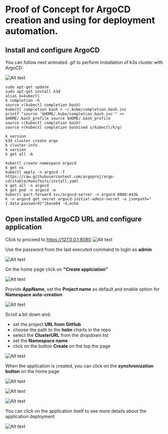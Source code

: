 # Proof of Concept for ArgoCD creation and using for deployment automation.

## Install and configure ArgoCD
You can follow next animated .gif to perform installation of k3s cluster with ArgoCD:

![Alt text](624466.gif)

    sudo apt-get update
    sudo apt-get install k3d
    alias k=kubectl
	k completion -h
    source <(kubectl completion bash)
    kubectl completion bash > ~/.kube/completion.bash.inc  
	printf "source '$HOME/.kube/completion.bash.inc'" >> $HOME/.bash_profile source $HOME/.bash_profile
	source <(kubectl completion bash)
	source <(kubectl completion bash|sed s/kubectl/k/g)

	k version
	k3d cluster create argo
	k cluster-info
	k version
	k get all -A

	kubectl create namespace argocd
	k get ns
	kubectl apply -n argocd -f https://raw.githubusercontent.com/argoproj/argo-cd/stable/manifests/install.yaml
	k get all -n argocd
	k get pod -n argocd -w
	kubectl port-forward svc/argocd-server -n argocd 8080:443&
	k -n argocd get secret argocd-initial-admin-secret -o jsonpath="{.data.password}"|base64 -d;echo

## Open installed ArgoCD URL and configure application
Click to proceed to https://127.0.0.1:8080
![Alt text](image.png)


Use the password from the last executed command to login as **admin**

![Alt text](image-1.png)

On the home page click on **"Create applciation"**

![Alt text](image-2.png)

 Provide **AppName**, set the **Project name** as default and enable option for **Namespace auto-creation**

![Alt text](image-3.png)

  Scroll a bit down and:
  - set the project **URL from GitHub**
  - choose the path to the **helm** charts in the repo
  - select the **ClusterURL** from the dropdown list
  - set the **Namespace name**
  - click on the button **Create** on the top the page 

![Alt text](image-4.png)

When the application is created, you can click on the **synchronization button** on the home page  

![Alt text](image-5.png)

![Alt text](image-6.png)

![Alt text](image-7.png)

  You can click on the application itself to see more details about the application deployment
 
![Alt text](image-8.png)